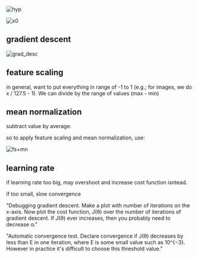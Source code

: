 ![hyp](https://i.gyazo.com/49182c6d83bac357164efb5aa1e18a68.png)

![x0](https://i.gyazo.com/caea4b7d9d33b98d604fd482e1a1c729.png)

## gradient descent
![grad_desc](https://i.gyazo.com/4de2997bb4f630e7523c4c4bb42ec0ae.png)

## feature scaling
in general, want to put everything in range of -1 to 1 (e.g.; for images, we do x / 127.5 - 1). We can divide by the range of values (max - min)

## mean normalization

subtract value by average. 

so to apply feature scaling and mean normalization, use:

![fs+mn](https://i.gyazo.com/92222afa92d7b84de396b87afbf98043.png)

## learning rate

if learning rate too big, may overshoot and increase cost function isntead.

if too small, slow convergence

"Debugging gradient descent. Make a plot with number of iterations on the x-axis. Now plot the cost function, J(θ) over the number of iterations of gradient descent. If J(θ) ever increases, then you probably need to decrease α."

"Automatic convergence test. Declare convergence if J(θ) decreases by less than E in one iteration, where E is some small value such as 10^{−3}. However in practice it's difficult to choose this threshold value."
